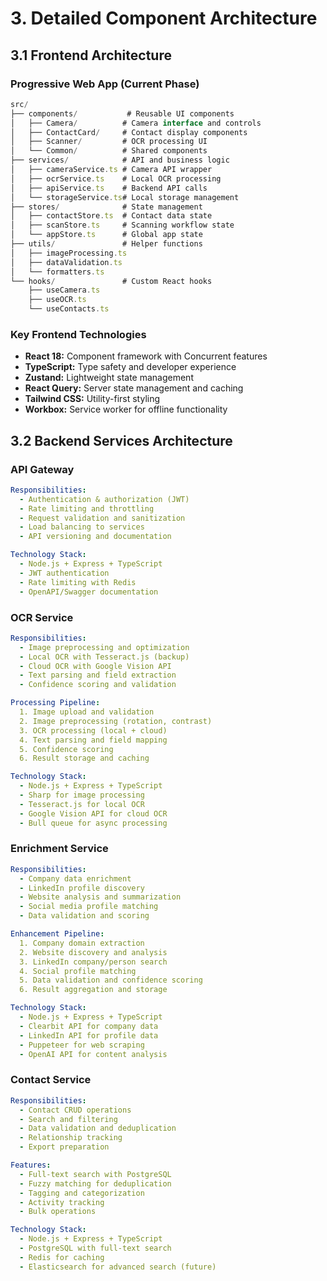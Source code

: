 # 3. Detailed Component Architecture

## 3.1 Frontend Architecture

### Progressive Web App (Current Phase)
```typescript
src/
├── components/           # Reusable UI components
│   ├── Camera/          # Camera interface and controls
│   ├── ContactCard/     # Contact display components
│   ├── Scanner/         # OCR processing UI
│   └── Common/          # Shared components
├── services/            # API and business logic
│   ├── cameraService.ts # Camera API wrapper
│   ├── ocrService.ts    # Local OCR processing
│   ├── apiService.ts    # Backend API calls
│   └── storageService.ts# Local storage management
├── stores/              # State management
│   ├── contactStore.ts  # Contact data state
│   ├── scanStore.ts     # Scanning workflow state
│   └── appStore.ts      # Global app state
├── utils/               # Helper functions
│   ├── imageProcessing.ts
│   ├── dataValidation.ts
│   └── formatters.ts
└── hooks/               # Custom React hooks
    ├── useCamera.ts
    ├── useOCR.ts
    └── useContacts.ts
```

### Key Frontend Technologies
- **React 18:** Component framework with Concurrent features
- **TypeScript:** Type safety and developer experience
- **Zustand:** Lightweight state management
- **React Query:** Server state management and caching
- **Tailwind CSS:** Utility-first styling
- **Workbox:** Service worker for offline functionality

## 3.2 Backend Services Architecture

### API Gateway
```yaml
Responsibilities:
  - Authentication & authorization (JWT)
  - Rate limiting and throttling
  - Request validation and sanitization
  - Load balancing to services
  - API versioning and documentation

Technology Stack:
  - Node.js + Express + TypeScript
  - JWT authentication
  - Rate limiting with Redis
  - OpenAPI/Swagger documentation
```

### OCR Service
```yaml
Responsibilities:
  - Image preprocessing and optimization
  - Local OCR with Tesseract.js (backup)
  - Cloud OCR with Google Vision API
  - Text parsing and field extraction
  - Confidence scoring and validation

Processing Pipeline:
  1. Image upload and validation
  2. Image preprocessing (rotation, contrast)
  3. OCR processing (local + cloud)
  4. Text parsing and field mapping
  5. Confidence scoring
  6. Result storage and caching

Technology Stack:
  - Node.js + Express + TypeScript
  - Sharp for image processing
  - Tesseract.js for local OCR
  - Google Vision API for cloud OCR
  - Bull queue for async processing
```

### Enrichment Service
```yaml
Responsibilities:
  - Company data enrichment
  - LinkedIn profile discovery
  - Website analysis and summarization
  - Social media profile matching
  - Data validation and scoring

Enhancement Pipeline:
  1. Company domain extraction
  2. Website discovery and analysis
  3. LinkedIn company/person search
  4. Social profile matching
  5. Data validation and confidence scoring
  6. Result aggregation and storage

Technology Stack:
  - Node.js + Express + TypeScript
  - Clearbit API for company data
  - LinkedIn API for profile data
  - Puppeteer for web scraping
  - OpenAI API for content analysis
```

### Contact Service
```yaml
Responsibilities:
  - Contact CRUD operations
  - Search and filtering
  - Data validation and deduplication
  - Relationship tracking
  - Export preparation

Features:
  - Full-text search with PostgreSQL
  - Fuzzy matching for deduplication
  - Tagging and categorization
  - Activity tracking
  - Bulk operations

Technology Stack:
  - Node.js + Express + TypeScript
  - PostgreSQL with full-text search
  - Redis for caching
  - Elasticsearch for advanced search (future)
```
